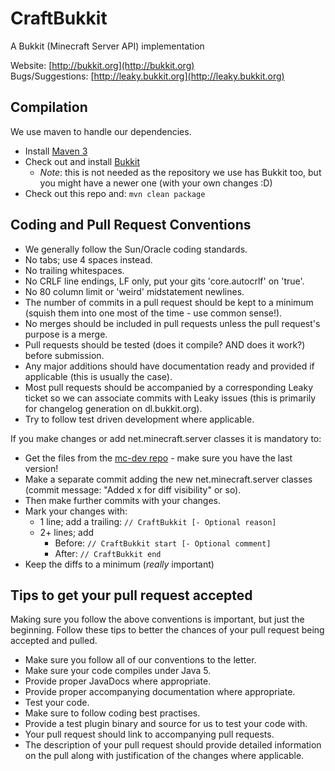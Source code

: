 CraftBukkit
===========

A Bukkit (Minecraft Server API) implementation

Website: [http://bukkit.org](http://bukkit.org)  
Bugs/Suggestions: [http://leaky.bukkit.org](http://leaky.bukkit.org)

Compilation
-----------

We use maven to handle our dependencies.

* Install [Maven 3](http://maven.apache.org/download.html)
* Check out and install [Bukkit](http://github.com/Bukkit/Bukkit)
    * *Note*: this is not needed as the repository we use has Bukkit too, but you might have a newer one (with your own changes :D)
* Check out this repo and: `mvn clean package`

Coding and Pull Request Conventions
-----------

* We generally follow the Sun/Oracle coding standards.
* No tabs; use 4 spaces instead.
* No trailing whitespaces.
* No CRLF line endings, LF only, put your gits 'core.autocrlf' on 'true'.
* No 80 column limit or 'weird' midstatement newlines.
* The number of commits in a pull request should be kept to a minimum (squish them into one most of the time - use common sense!).
* No merges should be included in pull requests unless the pull request's purpose is a merge.
* Pull requests should be tested (does it compile? AND does it work?) before submission.
* Any major additions should have documentation ready and provided if applicable (this is usually the case).
* Most pull requests should be accompanied by a corresponding Leaky ticket so we can associate commits with Leaky issues (this is primarily for changelog generation on dl.bukkit.org).
* Try to follow test driven development where applicable.

If you make changes or add net.minecraft.server classes it is mandatory to:

* Get the files from the [mc-dev repo](https://github.com/Bukkit/mc-dev) - make sure you have the last version!
* Make a separate commit adding the new net.minecraft.server classes (commit message: "Added x for diff visibility" or so).
* Then make further commits with your changes.
* Mark your changes with:
    * 1 line; add a trailing: `// CraftBukkit [- Optional reason]`
    * 2+ lines; add
        * Before: `// CraftBukkit start [- Optional comment]`
        * After: `// CraftBukkit end`
* Keep the diffs to a minimum (*really* important)

Tips to get your pull request accepted
-----------
Making sure you follow the above conventions is important, but just the beginning. Follow these tips to better the chances of your pull request being accepted and pulled.

* Make sure you follow all of our conventions to the letter.
* Make sure your code compiles under Java 5.
* Provide proper JavaDocs where appropriate.
* Provide proper accompanying documentation where appropriate.
* Test your code.
* Make sure to follow coding best practises.
* Provide a test plugin binary and source for us to test your code with.
* Your pull request should link to accompanying pull requests.
* The description of your pull request should provide detailed information on the pull along with justification of the changes where applicable.
